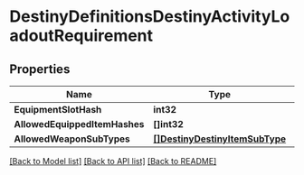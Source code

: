 # DestinyDefinitionsDestinyActivityLoadoutRequirement

## Properties
Name | Type | Description | Notes
------------ | ------------- | ------------- | -------------
**EquipmentSlotHash** | **int32** |  | [optional] 
**AllowedEquippedItemHashes** | **[]int32** |  | [optional] 
**AllowedWeaponSubTypes** | [**[]DestinyDestinyItemSubType**](Destiny.DestinyItemSubType.md) |  | [optional] 

[[Back to Model list]](../README.md#documentation-for-models) [[Back to API list]](../README.md#documentation-for-api-endpoints) [[Back to README]](../README.md)


